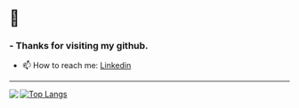 # 👋
### - Thanks for visiting my github.
- 📫 How to reach me: [Linkedin](https://www.linkedin.com/in/buddhika-herath-2b831518b/)

<!--
**LalithK90/LalithK90** is a ✨ _special_ ✨ repository because its `README.md` (this file) appears on your GitHub profile.

Here are some ideas to get you started:

- 🔭 I’m currently working on ...
- 🌱 I’m currently learning ...
- 👯 I’m looking to collaborate on ...
- 🤔 I’m looking for help with ...
- 💬 Ask me about ...
- 📫 How to reach me: ...
- 😄 Pronouns: ...
- ⚡ Fun fact: ...
-->

---

  <img align="left" src="https://github-readme-stats.vercel.app/api?username=LalithK90&show_icons=true&hide_border=true&theme=highcontrast" />
  
  [![Top Langs](https://github-readme-stats.vercel.app/api/top-langs/?username=LalithK90&theme=highcontrast)](https://github.com/LalithK90)

